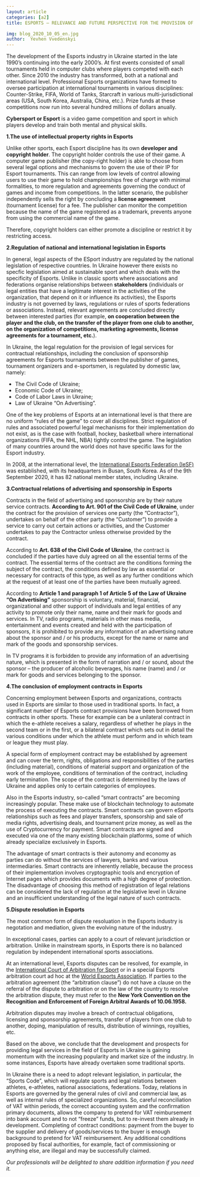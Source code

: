 ```yaml
---
layout: article
categories: [a2]
title: ESPORTS – RELEVANCE AND FUTURE PERSPECTIVE FOR THE PROVISION OF LEGAL SERVICES FOR ESPORTS IN UKRAINE

img: blog_2020_10_05_en.jpg
author:  Yevhen Vvedenskyi
---
```

The development of the Esports industry in Ukraine started in the late 1990’s continuing into the early 2000’s. At first events consisted of small tournaments held in computer 
clubs where players competed with each other. Since 2010 the industry has transformed, both at a national and international level. Professional Esports organizations have 
formed to oversee participation at international tournaments in various disciplines: Counter-Strike, FIFA, World of Tanks, Starcraft in various multi-jurisdictional areas
(USA, South Korea, Australia, China, etc.). Prize funds at these competitions now run into several hundred millions of dollars anually.

**Cybersport or Esport** is a video game competition and sport in which players develop and train both mental and physical skills.

**1.The use of intellectual property rights in Esports**

Unlike other sports, each Esport discipline has its own **developer and copyright holder**. The copyright holder controls the use of their game.
A computer game publisher (the copy-right holder) is able to choose from several legal options and mechanisms to govern the use of their IP for Esport tournaments. This can
range from low levels of control allowing users to use their game to hold championships free of charge with minimal formalities, to more regulation and agreements governing 
the conduct of games and income from competitions. In the latter scenario, the publisher independently sells the right by concluding a **license agreement** (tournament license)
for a fee. The publisher can monitor the competition because the name of the game registered as a trademark, prevents anyone from using the commercial name of the game.

Therefore, copyright holders can either promote a discipline or restrict it by restricting access.

**2.Regulation of national and international legislation in Esports**

In general, legal aspects of the ESport industry are regulated by the national legislation of respective countries. In Ukraine however there exists no specfic legislation aimed 
at sustainable sport and which deals with the specificity of Esports. Unlike in classic sports where associations and federations organise relationships between **stakeholders** 
(individuals or legal entities that have a legitimate interest in the activities of the organization, that depend on it or influence its activities), the Esports industry is 
not governed by laws, regulations or rules of sports federations or associations. Instead, relevant agreements are concluded directly between interested parties (for example,
**on cooperation between the player and the club, on the transfer of the player from one club to another, on the organization of competitions, marketing agreements, license 
agreements for a tournament, etc.**).

In Ukraine, the legal regulation for the provision of legal services for contractual relationships, including the conclusion of sponsorship agreements for Esports tournaments 
between the publisher of games, tournament organizers and e-sportsmen, is regulated by domestic law, namely:

* The Civil Code of Ukraine;
* Economic Code of Ukraine;
* Code of Labor Laws in Ukraine;
* Law of Ukraine “On Advertising”.

One of the key problems of Esports at an international level is that there are no uniform “rules of the game” to cover all disciplines. Strict regulation of rules and associated
powerful legal mechanisms for their implementation do not exist, as is the case with football, hockey, basketball where international organizations (FIFA, the NHL, NBA) tightly
control the game. The legislation of many countries around the world does not have specific laws for the Esport industry.

In 2008, at the international level, the [International Esports Federation (IeSF)](https://ie-sf.org/) was established, with its headquarters in Busan, South Korea. As of the
9th September 2020, it has 82 national member states, including Ukraine.

**3.Contractual relations of advertising and sponsorship in Esports**

Contracts in the field of advertising and sponsorship are by their nature service contracts. **According to Art. 901 of the Civil Code of Ukraine**, under the contract for the
provision of services one party (the “Contractor”), undertakes on behalf of the other party (the “Customer”) to provide a service to carry out certain actions or activities,
and the Customer undertakes to pay the Contractor unless otherwise provided by the contract.

According to **Art. 638 of the Civil Code of Ukraine**, the contract is concluded if the parties have duly agreed on all the essential terms of the contract. The essential terms of 
the contract are the conditions forming the subject of the contract, the conditions defined by law as essential or necessary for contracts of this type, as well as any further
conditions which at the request of at least one of the parties have been mutually agreed.

According to **Article 1 and paragraph 1 of Article 5 of the Law of Ukraine “On Advertising”** sponsorship is voluntary, material, financial, organizational and other support of
individuals and legal entities of any activity to promote only their name, name and their mark for goods and services. In TV, radio programs, materials in other mass media,
entertainment and events created and held with the participation of sponsors, it is prohibited to provide any information of an advertising nature about the sponsor and / or 
his products, except for the name or name and mark of the goods and sponsorship services.

In TV programs it is forbidden to provide any information of an advertising nature, which is presented in the form of narration and / or sound, about the sponsor – the producer 
of alcoholic beverages, his name (name) and / or mark for goods and services belonging to the sponsor.

**4.The conclusion of employment contracts in Esports**

Concerning employment between Esports and organizations, contracts used in Esports are similar to those used in traditional sports. In fact, a significant number of Esports 
contract provisions have been borrowed from contracts in other sports. These for example can be a unilateral contract in which the e-athlete receives a salary, regardless of 
whether he plays in the second team or in the first, or a bilateral contract which sets out in detail the various conditions under which the athlete must perform and in which
team or league they must play.

A special form of employment contract may be established by agreement and can cover the term, rights, obligations and responsibilities of the parties (including material),
conditions of material support and organization of the work of the employee, conditions of termination of the contract, including early termination. The scope of the contract
is determined by the laws of Ukraine and applies only to certain categories of employees.

Also in the Esports industry, so-called “smart contracts” are becoming increasingly popular. These make use of blockchain technology to automate the process of executing the
contracts. Smart contracts can govern eSports relationships such as fees and player transfers, sponsorship and sale of media rights, advertising deals, and tournament prize
money, as well as the use of Cryptocurrency for payment. Smart contracts are signed and executed via one of the many existing blockchain platforms, some of which already 
specialize exclusively in Esports.

The advantage of smart contracts is their autonomy and economy as parties can do without the services of lawyers, banks and various intermediaries. Smart contracts are 
inherently reliable, because the process of their implementation involves cryptographic tools and encryption of Internet pages which provides documents with a high degree 
of protection. The disadvantage of choosing this method of registration of legal relations can be considered the lack of regulation at the legislative level in Ukraine and 
an insufficient understanding of the legal nature of such contracts.

**5.Dispute resolution in Esports**

The most common form of dispute resoluation in the Esports industry is negotation and mediation, given the evolving nature of the industry.

In exceptional cases, parties can apply to a court of relevant jurisdiction or arbitration. Unlike in mainstream sports, in Esports there is no balanced regulation by 
independent international sports associations.

At an international level, Esports disputes can be resolved, for example, in the [International Court of Arbitration for Sport](https://www.tas-cas.org/en/index.html) or in a
special Esports arbitration court ad hoc at the [World Esports Association](http://www.wesa.gg/). If parties to the arbitration agreement (the “arbitration clause”) do not have
a clause on the referral of the dispute to arbitration or on the law of the country to resolve the arbitration dispute, they must refer to the **New York Convention on the 
Recognition and Enforcement of Foreign Arbitral Awards of 10.06.1958.**

Arbitration disputes may involve a breach of contractual obligations, licensing and sponsorship agreements, transfer of players from one club to another, doping, manipulation 
of results, distribution of winnings, royalties, etc.

Based on the above, we conclude that the development and prospects for providing legal services in the field of Esports in Ukraine is gaining momentum with the increasing 
popularity and market size of the industry. In some instances, Esports have already overtaken some traditional sports.

In Ukraine there is a need to adopt relevant legislation, in particular, the “Sports Code”, which will regulate sports and legal relations between athletes, e-athletes, 
national associations, federations. Today, relations in Esports are governed by the general rules of civil and commercial law, as well as internal rules of specialized 
organizations.
So, careful reconciliation of VAT within periods, the correct accounting system and the confirmation primary documents, allows the company to pretend for VAT reimbursement 
into bank account and to not “freeze” funds, but to re-invest them already in development. Completing of contract conditions: payment from the buyer to the supplier and delivery
of goods/services to the buyer is enough background to pretend for VAT reimbursement. Any additional conditions proposed by fiscal authorities, for example, fact of
commissioning or anything else, are illegal and may be successfully claimed.


*Our professionals will be delighted to share addition information if you need it.*
